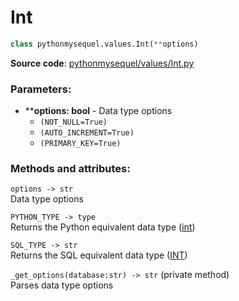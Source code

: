 # Int

```python
class pythonmysequel.values.Int(**options)
```

**Source code**: [pythonmysequel/values/Int.py](https://github.com/jasonli0616/PythonMySequel/blob/main/pythonmysequel/values/Int.py)

### Parameters:
- ****options: bool** - Data type options
  - `(NOT_NULL=True)`
  - `(AUTO_INCREMENT=True)`
  - `(PRIMARY_KEY=True)`

### Methods and attributes:
`options -> str`\
Data type options

`PYTHON_TYPE -> type`\
Returns the Python equivalent data type ([int](https://docs.python.org/3/library/functions.html#int))

`SQL_TYPE -> str`\
Returns the SQL equivalent data type ([INT](https://dev.mysql.com/doc/refman/8.0/en/integer-types.html))

`_get_options(database:str) -> str` (private method)\
Parses data type options